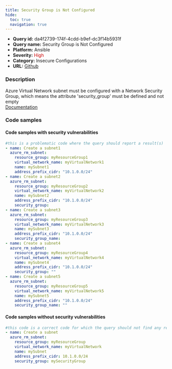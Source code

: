 ```yaml
---
title: Security Group is Not Configured
hide:
  toc: true
  navigation: true
---
```


<style>
  .highlight .hll {
    background-color: #ff171742;
  }
  .md-content {
    max-width: 1100px;
    margin: 0 auto;
  }
</style>

-   **Query id:** da4f2739-174f-4cdd-b9ef-dc3f14b5931f
-   **Query name:** Security Group is Not Configured
-   **Platform:** Ansible
-   **Severity:** <span style="color:#C00">High</span>
-   **Category:** Insecure Configurations
-   **URL:** [Github](https://github.com/Checkmarx/kics/tree/master/assets/queries/ansible/azure/security_group_is_not_configured)

### Description
Azure Virtual Network subnet must be configured with a Network Security Group, which means the attribute 'security_group' must be defined and not empty<br>
[Documentation](https://docs.ansible.com/ansible/latest/collections/azure/azcollection/azure_rm_subnet_module.html)

### Code samples
#### Code samples with security vulnerabilities
```yaml title="Positive test num. 1 - yaml file" hl_lines="3 35 9 16 28"
#this is a problematic code where the query should report a result(s)
- name: Create a subnet1
  azure_rm_subnet:
    resource_group: myResourceGroup1
    virtual_network_name: myVirtualNetwork1
    name: mySubnet1
    address_prefix_cidr: "10.1.0.0/24"
- name: Create a subnet2
  azure_rm_subnet:
    resource_group: myResourceGroup2
    virtual_network_name: myVirtualNetwork2
    name: mySubnet2
    address_prefix_cidr: "10.1.0.0/24"
    security_group:
- name: Create a subnet3
  azure_rm_subnet:
    resource_group: myResourceGroup3
    virtual_network_name: myVirtualNetwork3
    name: mySubnet3
    address_prefix_cidr: "10.1.0.0/24"
    security_group_name:
- name: Create a subnet4
  azure_rm_subnet:
    resource_group: myResourceGroup4
    virtual_network_name: myVirtualNetwork4
    name: mySubnet4
    address_prefix_cidr: "10.1.0.0/24"
    security_group: ""
- name: Create a subnet5
  azure_rm_subnet:
    resource_group: myResourceGroup5
    virtual_network_name: myVirtualNetwork5
    name: mySubnet5
    address_prefix_cidr: "10.1.0.0/24"
    security_group_name: ""

```


#### Code samples without security vulnerabilities
```yaml title="Negative test num. 1 - yaml file"
#this code is a correct code for which the query should not find any result
- name: Create a subnet
  azure_rm_subnet:
    resource_group: myResourceGroup
    virtual_network_name: myVirtualNetwork
    name: mySubnet
    address_prefix_cidr: 10.1.0.0/24
    security_group: mySecurityGroup

```
